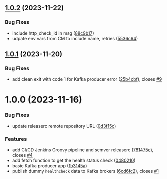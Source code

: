 ## [1.0.2](https://github.com/csye7125-fall2023-group05/producer/compare/v1.0.1...v1.0.2) (2023-11-22)


### Bug Fixes

* include http_check_id in msg ([88c9b17](https://github.com/csye7125-fall2023-group05/producer/commit/88c9b17b1f38630ac06ad11dffb29f5b785124c1))
* udpate env vars from CM to include name, retries ([5536c64](https://github.com/csye7125-fall2023-group05/producer/commit/5536c64f397e9077a8eda057b3d80080c173d658))

## [1.0.1](https://github.com/csye7125-fall2023-group05/producer/compare/v1.0.0...v1.0.1) (2023-11-20)


### Bug Fixes

* add clean exit with code 1 for Kafka producer error ([25b4cbf](https://github.com/csye7125-fall2023-group05/producer/commit/25b4cbf45f5f2f96a3aa825a48602472b61667e6)), closes [#9](https://github.com/csye7125-fall2023-group05/producer/issues/9)

# 1.0.0 (2023-11-16)


### Bug Fixes

* update releaserc remote repository URL ([0d3f15c](https://github.com/csye7125-fall2023-group05/producer/commit/0d3f15c5998b3651ac45c7dac90db0f35af8a35a))


### Features

* add CI/CD Jenkins Groovy pipeline and semver releaserc ([781475e](https://github.com/csye7125-fall2023-group05/producer/commit/781475e5205f88439aa9bd8e09bd55db227d03c7)), closes [#4](https://github.com/csye7125-fall2023-group05/producer/issues/4)
* add fetch function to get the health status check ([0480210](https://github.com/csye7125-fall2023-group05/producer/commit/04802109ce6d1d007f8e85266faccedb842ca48a))
* basic Kafka producer app ([1b3145a](https://github.com/csye7125-fall2023-group05/producer/commit/1b3145a209803560a55c26996a8794d61f5f3ff4))
* publish dummy `healthcheck` data to Kafka brokers ([6cd6fc2](https://github.com/csye7125-fall2023-group05/producer/commit/6cd6fc2a1fc8c46c3e0ed437fd65e27095f7fb20)), closes [#1](https://github.com/csye7125-fall2023-group05/producer/issues/1)
